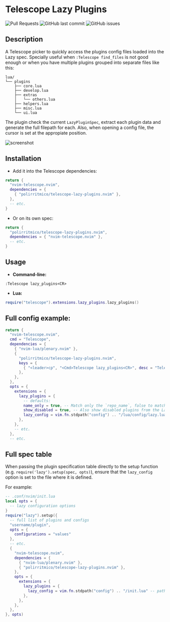 # Telescope Lazy Plugins

<!-- panvimdoc-ignore-start -->

![Pull Requests](https://img.shields.io/badge/Pull_Requests-Welcome-a4e400?style=flat-square)
![GitHub last commit](https://img.shields.io/github/last-commit/polirritmico/telescope-lazy-plugins.nvim/main?style=flat-square&color=62d8f1)
![GitHub issues](https://img.shields.io/github/issues/polirritmico/telescope-lazy-plugins.nvim?style=flat-square&color=fc1a70)

<!-- panvimdoc-ignore-end -->

## Description

A Telescope picker to quickly access the plugins config files loaded into the
Lazy spec. Specially useful when `:Telescope find_files` is not good enough or
when you have multiple plugins grouped into separate files like this:

```
lua/
└── plugins
    ├── core.lua
    ├── develop.lua
    ├── extras
    │   └── others.lua
    ├── helpers.lua
    ├── misc.lua
    └── ui.lua
```

The plugin check the current `LazyPluginSpec`, extract each plugin data and
generate the full filepath for each. Also, when opening a config file, the
cursor is set at the appropiate position.

<!-- panvimdoc-ignore-start -->

![screenshot](https://github.com/polirritmico/telescope-lazy-plugins.nvim/assets/24460484/79fa1730-4861-41a6-8fce-fe1680fb2a0b)

<!-- panvimdoc-ignore-end -->

## Installation

- Add it into the Telescope dependencies:

```lua
return {
  "nvim-telescope.nvim",
  dependencies = {
    { "polirritmico/telescope-lazy-plugins.nvim" },
  },
  -- etc.
}
```

- Or on its own spec:

```lua
return {
  "polirritmico/telescope-lazy-plugins.nvim",
  dependencies = { "nvim-telescope.nvim" },
  -- etc.
}
```

## Usage

- **Command-line:**

```vimscript
:Telescope lazy_plugins<CR>
```

- **Lua:**

```lua
require("telescope").extensions.lazy_plugins.lazy_plugins()
```

## Full config example:

```lua
return {
  "nvim-telescope.nvim",
  cmd = "Telescope",
  dependencies = {
    { "nvim-lua/plenary.nvim" },
    {
      "polirritmico/telescope-lazy-plugins.nvim",
      keys = {
        { "<leader>cp", "<Cmd>Telescope lazy_plugins<CR>", desc = "Telescope: Plugins configurations" },
      },
    },
  },
  opts = {
    extensions = {
      lazy_plugins = {
        -- defaults:
        name_only = true, -- Match only the `repo_name`, false to match the full `account/repo_name`
        show_disabled = true, -- Also show disabled plugins from the Lazy spec.
        lazy_config = vim.fn.stdpath("config") .. "/lua/config/lazy.lua", -- Optional. Path to the lua file containing the lazy `setup()` call. So e.g. you could search `lazy` and open your `lazy.lua` file.
      },
    },
    -- etc.
  },
  -- etc.
```

## Full spec table

When passing the plugin specification table directly to the setup function (e.g.
`require('lazy').setup(spec, opts)`), ensure that the `lazy_config` option is
set to the file where it is defined.

For example:

```lua
-- .conf/nvim/init.lua
local opts = {
  -- lazy configuration options
}
require("lazy").setup({
  -- full list of plugins and configs
  "username/plugin",
  opts = {
    configurations = "values"
  },
  -- etc.
  {
    "nvim-telescope.nvim",
    dependencies = {
      { "nvim-lua/plenary.nvim" },
      { "polirritmico/telescope-lazy-plugins.nvim" },
    },
    opts = {
      extensions = {
        lazy_plugins = {
          lazy_config = vim.fn.stdpath("config") .. "/init.lua" -- path to this file
        },
      },
    },
  },
}, opts)
```

